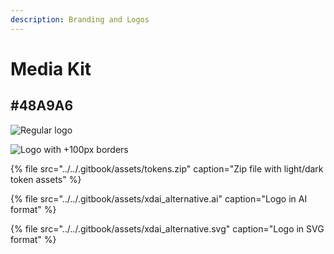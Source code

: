 ```yaml
---
description: Branding and Logos
---
```


# Media Kit

## \#48A9A6 <a id="48a-9-a6"></a>

![Regular logo](../../.gitbook/assets/xdai_alternative.png)

![Logo with +100px borders](../../.gitbook/assets/100xdai_alternative.png)

{% file src="../../.gitbook/assets/tokens.zip" caption="Zip file with light/dark token assets" %}

{% file src="../../.gitbook/assets/xdai\_alternative.ai" caption="Logo in AI format" %}

{% file src="../../.gitbook/assets/xdai\_alternative.svg" caption="Logo in SVG format" %}



